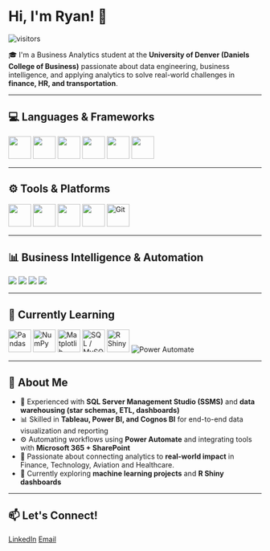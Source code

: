 # Hi, I'm Ryan! 👋  
![visitors](https://visitor-badge.laobi.icu/badge?page_id=ryanrucki.profile)

🎓 I'm a Business Analytics student at the **University of Denver (Daniels College of Business)** passionate about data engineering, business intelligence, and applying analytics to solve real-world challenges in **finance, HR, and transportation**.  

---

## 💻 Languages & Frameworks
<p align="left">
  <img src="https://cdn.jsdelivr.net/gh/devicons/devicon/icons/python/python-original.svg" width="45" height="45"/>
  <img src="https://cdn.jsdelivr.net/gh/devicons/devicon/icons/r/r-original.svg" width="45" height="45"/>
  <img src="https://cdn.jsdelivr.net/gh/devicons/devicon/icons/javascript/javascript-original.svg" width="45" height="45"/>
  <img src="https://cdn.jsdelivr.net/gh/devicons/devicon/icons/sqlite/sqlite-original.svg" width="45" height="45"/>
  <img src="https://cdn.jsdelivr.net/gh/devicons/devicon/icons/html5/html5-original.svg" width="45" height="45"/>
  <img src="https://cdn.jsdelivr.net/gh/devicons/devicon/icons/css3/css3-original.svg" width="45" height="45"/>
</p>

---

## ⚙️ Tools & Platforms
<p align="left">
  <img src="https://cdn.jsdelivr.net/gh/devicons/devicon/icons/visualstudio/visualstudio-plain.svg" width="45" height="45"/>
  <img src="https://cdn.jsdelivr.net/gh/devicons/devicon/icons/vscode/vscode-original.svg" width="45" height="45"/>
  <img src="https://cdn.jsdelivr.net/gh/devicons/devicon/icons/mysql/mysql-original.svg" width="45" height="45"/>
  <img src="https://cdn.jsdelivr.net/gh/devicons/devicon/icons/windows8/windows8-original.svg" width="45" height="45"/>
  <img src="https://cdn.jsdelivr.net/gh/devicons/devicon/icons/git/git-original.svg" width="45" height="45" title="Git"/>
</p>

---

## 📊 Business Intelligence & Automation
<p align="left">
  <!-- Tableau -->
  <img src="https://img.shields.io/badge/Tableau-1E1E1E?style=for-the-badge&logo=tableau&logoColor=E97627"/>
  <!-- Power BI -->
  <img src="https://img.shields.io/badge/Power%20BI-1E1E1E?style=for-the-badge&logo=powerbi&logoColor=F2C811"/>
  <!-- Cognos BI -->
  <img src="https://img.shields.io/badge/Cognos%20BI-1E1E1E?style=for-the-badge&logo=ibm&logoColor=0066FF"/>
  <!-- Power Automate -->
  <img src="https://img.shields.io/badge/Power%20Automate-1E1E1E?style=for-the-badge&logo=powerautomate&logoColor=0078D4"/>
</p>

---

## 🧠 Currently Learning
<p align="left">
  <img src="https://cdn.jsdelivr.net/gh/devicons/devicon/icons/pandas/pandas-original.svg" width="45" height="45" title="Pandas"/>
  <img src="https://cdn.jsdelivr.net/gh/devicons/devicon/icons/numpy/numpy-original.svg" width="45" height="45" title="NumPy"/>
  <img src="https://cdn.jsdelivr.net/gh/devicons/devicon/icons/matplotlib/matplotlib-original.svg" width="45" height="45" title="Matplotlib"/>
  <img src="https://cdn.jsdelivr.net/gh/devicons/devicon/icons/mysql/mysql-original.svg" width="45" height="45" title="SQL / MySQL"/>
  <img src="https://www.r-project.org/Rlogo.png" width="45" height="45" title="R Shiny"/>
  <img src="https://img.shields.io/badge/Power%20Automate-1E1E1E?style=for-the-badge&logo=powerautomate&logoColor=0078D4" title="Power Automate"/>
</p>


---

## 🚀 About Me
- 🧮 Experienced with **SQL Server Management Studio (SSMS)** and **data warehousing (star schemas, ETL, dashboards)**  
- 📊 Skilled in **Tableau, Power BI, and Cognos BI** for end-to-end data visualization and reporting  
- ⚙️ Automating workflows using **Power Automate** and integrating tools with **Microsoft 365 + SharePoint**  
- 🤝 Passionate about connecting analytics to **real-world impact** in Finance, Technology, Aviation and Healthcare.  
- 🧠 Currently exploring **machine learning projects** and **R Shiny dashboards**  

---

## 📫 Let's Connect!
[LinkedIn](https://www.linkedin.com/in/ryan-rucki-735820204/)
[Email](mailto:ryan.rucki@du.edu)  



